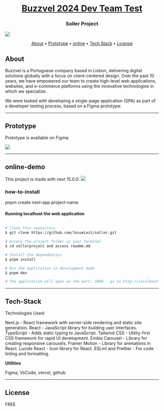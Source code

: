 <h1 align="center">
   <a href="#"> Buzzvel 2024 Dev Team Test</a>
</h1>

<h3 align="center">
   Soller Project
</h3>

  <a href="https://github.com/JosueLeit/soller">
    <img src="https://avatars.githubusercontent.com/u/87029410?s=48&v=4">
  </a>

<p align="center">
 <a href="#about">About</a> •
 <a href="#Prototype">Prototype</a> • 
 <a href="#online-demo">online</a> • 
 <a href="#tech-stack">Tech Stack</a> •
 <a href="#License">License</a>

</p>

## About

Buzzvel is a Portuguese company based in Lisbon, delivering digital solutions globally with a focus on client-centered design. Over the past 10 years, we have empowered our team to create high-level web applications, websites, and e-commerce platforms using the innovative technologies in which we specialize.

We were tasked with developing a single-page application (SPA) as part of a developer testing process, based on a Figma prototype:


---

## Prototype

Prototype is available on Figma:

<a href="https://www.figma.com/design/Fa2T97nxAiGFUvDZqnm9TM/Buzzvel-FE---Test?node-id=0-1&node-type=canvas&t=CPzG9NozEfDNePd5-0">
    <img src="https://img.shields.io/badge/Figma-F24E1E?style=for-the-badge&logo=figma&logoColor=white">
</a>

---

## online-demo

This project is made with next 15.0.0:
<a href="https://sollerproject.vercel.app/">
    <img src="https://img.shields.io/badge/Vercel-000000?style=for-the-badge&logo=vercel&logoColor=white">
</a>

### how-to-install

pnpm create next-app project-name

#### Running localhost the web application

```bash

# Clone this repository
$ git clone https://github.com/JosueLeit/soller.git

# Access the project folder in your terminal
$ cd sollerproject and access readme.md

# Install the dependencies
$ pnpm install

# Run the application in development mode
$ pnpm dev

# The application will open on the port: 3000 - go to http://localhost:3000/

```

---

## Tech-Stack

Technologies Used:

Next.js - React framework with server-side rendering and static site generation.
React - JavaScript library for building user interfaces.
TypeScript - Adds static typing to JavaScript.
Tailwind CSS - Utility-first CSS framework for rapid UI development.
Embla Carousel - Library for creating responsive carousels.
Framer Motion - Library for animations in React.
Lucide React - Icon library for React.
ESLint and Prettier - For code linting and formatting.

**Utilities**

Figma, VsCode, vercel, github

---

## License

FREE
